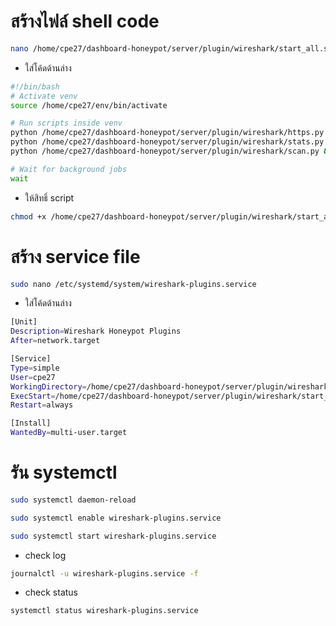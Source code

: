 # สร้างไฟล์ shell code
```bash
nano /home/cpe27/dashboard-honeypot/server/plugin/wireshark/start_all.sh
```

- ใส่โค้ดด้านล่าง
```bash
#!/bin/bash
# Activate venv
source /home/cpe27/env/bin/activate

# Run scripts inside venv
python /home/cpe27/dashboard-honeypot/server/plugin/wireshark/https.py &
python /home/cpe27/dashboard-honeypot/server/plugin/wireshark/stats.py &
python /home/cpe27/dashboard-honeypot/server/plugin/wireshark/scan.py &

# Wait for background jobs
wait
```

- ให้สิทธิ์ script
```bash
chmod +x /home/cpe27/dashboard-honeypot/server/plugin/wireshark/start_all.sh
```

# สร้าง service file
```bash
sudo nano /etc/systemd/system/wireshark-plugins.service
```

- ใส่โค้ดด้านล่าง
```bash
[Unit]
Description=Wireshark Honeypot Plugins
After=network.target

[Service]
Type=simple
User=cpe27
WorkingDirectory=/home/cpe27/dashboard-honeypot/server/plugin/wireshark
ExecStart=/home/cpe27/dashboard-honeypot/server/plugin/wireshark/start_all.sh
Restart=always

[Install]
WantedBy=multi-user.target
```

# รัน systemctl

```bash
sudo systemctl daemon-reload
```
```bash
sudo systemctl enable wireshark-plugins.service
```
```bash
sudo systemctl start wireshark-plugins.service
```

- check log
```bash
journalctl -u wireshark-plugins.service -f
```
- check status
```bash
systemctl status wireshark-plugins.service
```